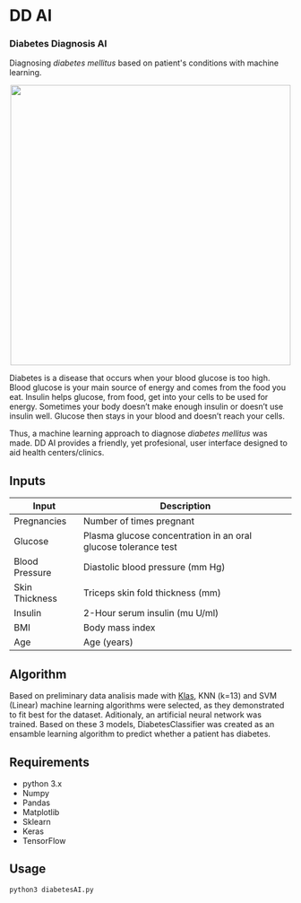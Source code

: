 # DD AI
### Diabetes Diagnosis AI
Diagnosing *diabetes mellitus* based on patient's conditions with machine learning.

<p align="center">
  <img src="https://github.com/Lfquezada/Diabetes-Diagnosis/blob/master/src/assets/DDAI.gif" width="500">
</p>

Diabetes is a disease that occurs when your blood glucose is too high. Blood glucose is your main source of energy and comes from the food you eat. Insulin helps glucose, from food, get into your cells to be used for energy. Sometimes your body doesn’t make enough insulin or doesn’t use insulin well. Glucose then stays in your blood and doesn’t reach your cells. 

Thus, a machine learning approach to diagnose *diabetes mellitus* was made. DD AI provides a friendly, yet profesional, user interface designed to aid health centers/clinics.


## Inputs
Input | Description
------------ | -------------
Pregnancies | Number of times pregnant
Glucose | Plasma glucose concentration in an oral glucose tolerance test
Blood Pressure | Diastolic blood pressure (mm Hg)
Skin Thickness | Triceps skin fold thickness (mm)
Insulin | 2-Hour serum insulin (mu U/ml)
BMI | Body mass index
Age | Age (years)

## Algorithm
Based on preliminary data analisis made with [Klas](https://github.com/Lfquezada/Klas-Classifier), KNN (k=13) and SVM (Linear) machine learning algorithms were selected, as they demonstrated to fit best for the dataset. Aditionaly, an artificial neural network was trained. Based on these 3 models, DiabetesClassifier was created as an ensamble learning algorithm to predict whether a patient has diabetes.


## Requirements
* python 3.x
* Numpy
* Pandas
* Matplotlib
* Sklearn
* Keras
* TensorFlow

## Usage
```
python3 diabetesAI.py
```

